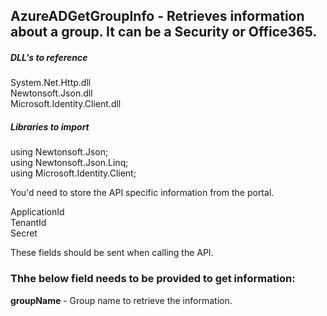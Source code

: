 ## AzureADGetGroupInfo - Retrieves information about a group. It can be a Security or Office365.

##### DLL's to reference
System.Net.Http.dll </br>
Newtonsoft.Json.dll </br>
Microsoft.Identity.Client.dll

##### Libraries to import

using Newtonsoft.Json; </br>
using Newtonsoft.Json.Linq; </br>
using Microsoft.Identity.Client; </br>

You'd need to store the API specific information from the portal.

ApplicationId </br>
TenantId </br>
Secret </br>

These fields should be sent when calling the API.

### Thhe below field needs to be provided to get information:
**groupName**			  - Group name to retrieve the information.

